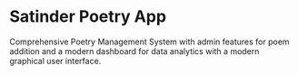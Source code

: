 # Satinder Poetry App

Comprehensive Poetry Management System with admin features for poem addition and a modern dashboard for data analytics with a modern graphical user interface.

